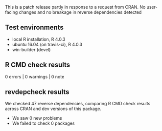 This is a patch release partly in response to a request from CRAN. No 
user-facing changes and no breakage in reverse dependencies detected

## Test environments
* local R installation, R 4.0.3
* ubuntu 16.04 (on travis-ci), R 4.0.3
* win-builder (devel)

## R CMD check results

0 errors | 0 warnings | 0 note

## revdepcheck results

We checked 47 reverse dependencies, comparing R CMD check results across CRAN and dev versions of this package.

 * We saw 0 new problems
 * We failed to check 0 packages
